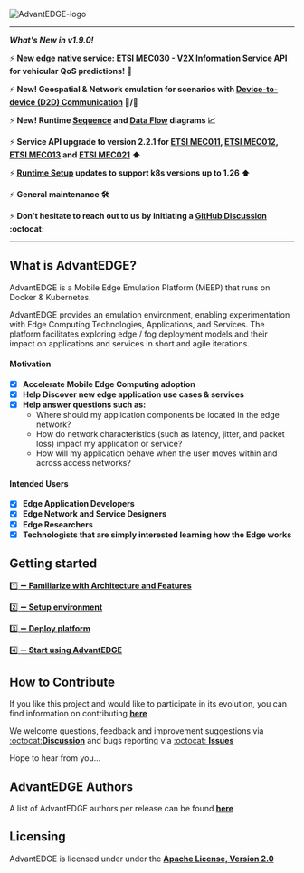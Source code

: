 ![AdvantEDGE-logo](https://github.com/InterDigitalInc/AdvantEDGE/blob/gh-pages/assets/images/AdvantEDGE-logo_Blue-01.png)

------

**_What's New in v1.9.0!_**

:zap: **New edge native service: [ETSI MEC030 - V2X Information Service API](https://interdigitalinc.github.io/AdvantEDGE/docs/overview/edge-services/#v2x-information-service) for vehicular QoS predictions! :car:**

:zap: **New! Geospatial & Network emulation for scenarios with [Device-to-device (D2D) Communication](https://interdigitalinc.github.io/AdvantEDGE/docs/overview/features/gis/#using-d2d-feature) :iphone:/:iphone:**

:zap: **New! Runtime [Sequence](https://interdigitalinc.github.io/AdvantEDGE/docs/usage/gui/exec-view/#sequence-diagram) and [Data Flow](https://interdigitalinc.github.io/AdvantEDGE/docs/usage/gui/exec-view/#data-flow-diagram) diagrams :chart_with_upwards_trend:**

:zap: **Service API upgrade to version 2.2.1 for [ETSI MEC011](https://interdigitalinc.github.io/AdvantEDGE/docs/overview/edge-services/#edge-platform-application-enablement-service), [ETSI MEC012](https://interdigitalinc.github.io/AdvantEDGE/docs/overview/edge-services/#radio-network-information-service), [ETSI MEC013](https://interdigitalinc.github.io/AdvantEDGE/docs/overview/edge-services/#location-service) and [ETSI MEC021](https://interdigitalinc.github.io/AdvantEDGE/docs/overview/edge-services/#application-mobility-service) :arrow_up:**

:zap: **[Runtime Setup](https://interdigitalinc.github.io/AdvantEDGE/docs/setup/env-runtime/) updates to support k8s versions up to 1.26 :arrow_up:**

:zap: **General maintenance :hammer_and_wrench:**

:zap: **Don't hesitate to reach out to us by initiating a [GitHub Discussion](https://github.com/InterDigitalInc/AdvantEDGE/discussions) :octocat:**

------

## What is AdvantEDGE?

AdvantEDGE is a Mobile Edge Emulation Platform (MEEP) that runs on Docker & Kubernetes.

AdvantEDGE provides an emulation environment, enabling experimentation with Edge Computing Technologies, Applications, and Services.  The platform facilitates exploring edge / fog deployment models and their impact on applications and services in short and agile iterations.


#### Motivation

- [x] **Accelerate Mobile Edge Computing adoption**
- [x] **Help Discover new edge application use cases & services**
- [x] **Help answer questions such as:**
  - Where should my application components be located in the edge network?
  - How do network characteristics (such as latency, jitter, and packet loss) impact my application or service?
  - How will my application behave when the user moves within and across access networks?

#### Intended Users

- [x] **Edge Application Developers**
- [x] **Edge Network and Service Designers**
- [x] **Edge Researchers**
- [x] **Technologists that are simply interested learning how the Edge works**

## Getting started

[:one: :heavy_minus_sign: **Familiarize with Architecture and Features**](https://interdigitalinc.github.io/AdvantEDGE/docs/overview/overview-architecture)

[:two: :heavy_minus_sign: **Setup environment**](https://interdigitalinc.github.io/AdvantEDGE/docs/setup/env-hw)

[:three: :heavy_minus_sign: **Deploy platform**](https://interdigitalinc.github.io/AdvantEDGE/docs/platform-mgmt/mgmt-workflow)

[:four: :heavy_minus_sign: **Start using AdvantEDGE**](https://interdigitalinc.github.io/AdvantEDGE/docs/usage/usage-workflow)

## How to Contribute
If you like this project and would like to participate in its evolution, you can find information on contributing [**here**](https://github.com/InterDigitalInc/AdvantEDGE/blob/master/CONTRIBUTING.md)

We welcome questions, feedback and improvement suggestions via [:octocat:**Discussion**](https://github.com/InterDigitalInc/AdvantEDGE/discussions) and bugs reporting via [:octocat: **Issues**](https://github.com/InterDigitalInc/AdvantEDGE/issues)

Hope to hear from you...

## AdvantEDGE Authors
A list of AdvantEDGE authors per release can be found [**here**](https://github.com/InterDigitalInc/AdvantEDGE/blob/master/AUTHORS)

## Licensing

AdvantEDGE is licensed under under the [**Apache License, Version 2.0**](https://github.com/InterDigitalInc/AdvantEDGE/blob/master/LICENSE)
